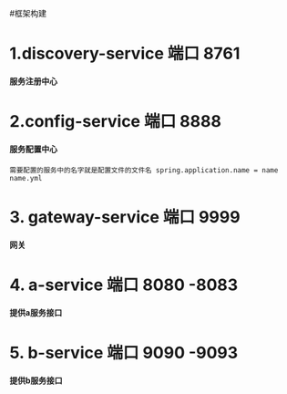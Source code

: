 #框架构建

# 1.discovery-service 端口 8761
#### 服务注册中心
# 2.config-service 端口 8888
#### 服务配置中心 
    需要配置的服务中的名字就是配置文件的文件名 spring.application.name = name   name.yml 
# 3. gateway-service 端口 9999
#### 网关
# 4. a-service 端口 8080 -8083
#### 提供a服务接口
# 5. b-service 端口 9090 -9093
#### 提供b服务接口
